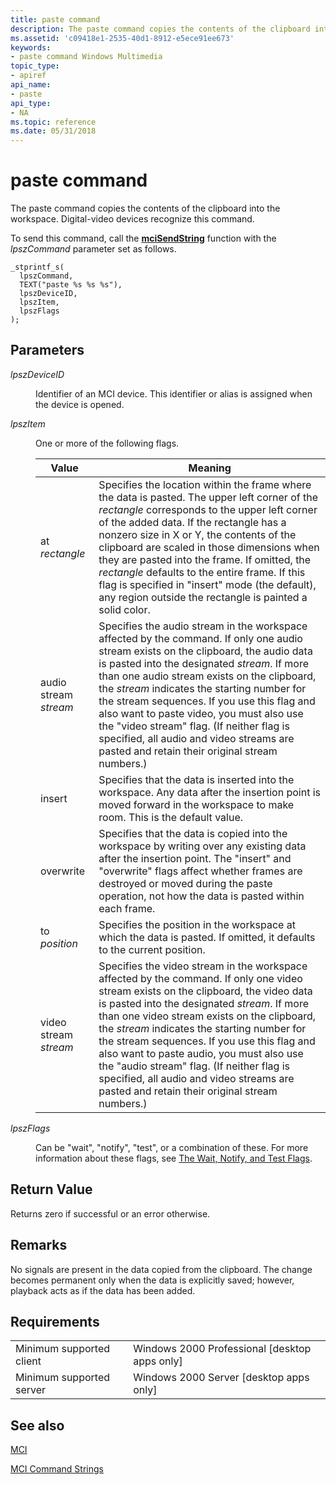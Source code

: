 ```yaml
---
title: paste command
description: The paste command copies the contents of the clipboard into the workspace. Digital-video devices recognize this command.
ms.assetid: 'c09418e1-2535-40d1-8912-e5ece91ee673'
keywords:
- paste command Windows Multimedia
topic_type:
- apiref
api_name:
- paste
api_type:
- NA
ms.topic: reference
ms.date: 05/31/2018
---
```


# paste command

The paste command copies the contents of the clipboard into the workspace. Digital-video devices recognize this command.

To send this command, call the [**mciSendString**](/previous-versions//dd757161(v=vs.85)) function with the *lpszCommand* parameter set as follows.

``` syntax
_stprintf_s(
  lpszCommand, 
  TEXT("paste %s %s %s"), 
  lpszDeviceID, 
  lpszItem, 
  lpszFlags
); 
```

## Parameters

<dl> <dt>

<span id="lpszDeviceID"></span><span id="lpszdeviceid"></span><span id="LPSZDEVICEID"></span>*lpszDeviceID*
</dt> <dd>

Identifier of an MCI device. This identifier or alias is assigned when the device is opened.

</dd> <dt>

<span id="lpszItem"></span><span id="lpszitem"></span><span id="LPSZITEM"></span>*lpszItem*
</dt> <dd>

One or more of the following flags.



| Value                 | Meaning                                                                                                                                                                                                                                                                                                                                                                                                                                                                                                                  |
|-----------------------|--------------------------------------------------------------------------------------------------------------------------------------------------------------------------------------------------------------------------------------------------------------------------------------------------------------------------------------------------------------------------------------------------------------------------------------------------------------------------------------------------------------------------|
| at *rectangle*        | Specifies the location within the frame where the data is pasted. The upper left corner of the *rectangle* corresponds to the upper left corner of the added data. If the rectangle has a nonzero size in X or Y, the contents of the clipboard are scaled in those dimensions when they are pasted into the frame. If omitted, the *rectangle* defaults to the entire frame. If this flag is specified in "insert" mode (the default), any region outside the rectangle is painted a solid color.                       |
| audio stream *stream* | Specifies the audio stream in the workspace affected by the command. If only one audio stream exists on the clipboard, the audio data is pasted into the designated *stream*. If more than one audio stream exists on the clipboard, the *stream* indicates the starting number for the stream sequences. If you use this flag and also want to paste video, you must also use the "video stream" flag. (If neither flag is specified, all audio and video streams are pasted and retain their original stream numbers.) |
| insert                | Specifies that the data is inserted into the workspace. Any data after the insertion point is moved forward in the workspace to make room. This is the default value.                                                                                                                                                                                                                                                                                                                                                    |
| overwrite             | Specifies that the data is copied into the workspace by writing over any existing data after the insertion point. The "insert" and "overwrite" flags affect whether frames are destroyed or moved during the paste operation, not how the data is pasted within each frame.                                                                                                                                                                                                                                              |
| to *position*         | Specifies the position in the workspace at which the data is pasted. If omitted, it defaults to the current position.                                                                                                                                                                                                                                                                                                                                                                                                    |
| video stream *stream* | Specifies the video stream in the workspace affected by the command. If only one video stream exists on the clipboard, the video data is pasted into the designated *stream*. If more than one video stream exists on the clipboard, the *stream* indicates the starting number for the stream sequences. If you use this flag and also want to paste audio, you must also use the "audio stream" flag. (If neither flag is specified, all audio and video streams are pasted and retain their original stream numbers.) |



 

</dd> <dt>

<span id="lpszFlags"></span><span id="lpszflags"></span><span id="LPSZFLAGS"></span>*lpszFlags*
</dt> <dd>

Can be "wait", "notify", "test", or a combination of these. For more information about these flags, see [The Wait, Notify, and Test Flags](the-wait-notify-and-test-flags.md).

</dd> </dl>

## Return Value

Returns zero if successful or an error otherwise.

## Remarks

No signals are present in the data copied from the clipboard. The change becomes permanent only when the data is explicitly saved; however, playback acts as if the data has been added.

## Requirements



|                                     |                                                            |
|-------------------------------------|------------------------------------------------------------|
| Minimum supported client<br/> | Windows 2000 Professional \[desktop apps only\]<br/> |
| Minimum supported server<br/> | Windows 2000 Server \[desktop apps only\]<br/>       |



## See also

<dl> <dt>

[MCI](mci.md)
</dt> <dt>

[MCI Command Strings](mci-command-strings.md)
</dt> </dl>

 

